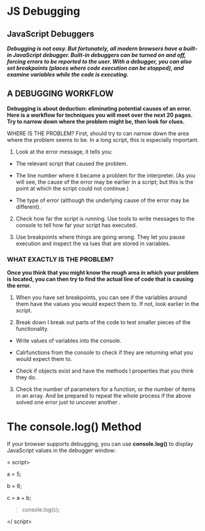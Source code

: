 # JS Debugging 

## JavaScript Debuggers
***Debugging is not easy. But fortunately, all modern browsers have a built-in JavaScript debugger.
Built-in debuggers can be turned on and off, forcing errors to be reported to the user.
With a debugger, you can also set breakpoints (places where code execution can be stopped), and examine variables while the code is executing.***

## A DEBUGGING WORKFLOW

 **Debugging is about deduction: eliminating potential causes of an error.
Here is a workflow for techniques you will meet over the next 20 pages.
Try to narrow down where the problem might be, then look for clues.**

WHERE IS THE PROBLEM?
First, should try to can narrow down the area where
the problem seems to be. In a long script, this is
especially important.

1. Look at the error message, it tells you:
-  The relevant script that caused the problem.

- The line number where it became a problem for
the interpreter. (As you will see, the cause of
the error may be earlier in a script; but this is the
point at which the script could not continue.)

- The type of error (although the underlying cause
of the error may be different).

2. Check how far the script is running.
Use tools to write messages to the console to tell
how far your script has executed.

3. Use breakpoints where things are going wrong.
They let you pause execution and inspect the va lues
that are stored in variables.

### WHAT EXACTLY IS THE PROBLEM?

**Once you think that you might know the rough area
in which your problem is located, you can then try to
find the actual line of code that is causing the error.**

1. When you have set breakpoints, you can see if the
variables around them have the values you would
expect them to. If not, look earlier in the script.

2. Break down I break out parts of the code to test
smaller pieces of the functionality.
- Write values of variables into the console.

- Calrfunctions from the console to check if they
are returning what you would expect them to.

- Check if objects exist and have the methods I
properties that you think they do.

3. Check the number of parameters for a function, or
the number of items in an array.
And be prepared to repeat the whole process if the
above solved one error just to uncover another .

# The console.log() Method 

If your browser supports debugging, you can use **console.log()** to display JavaScript values in the debugger window:


< script>

a = 5;

b = 6;

c = a + b;

> console.log(c);

</ script>